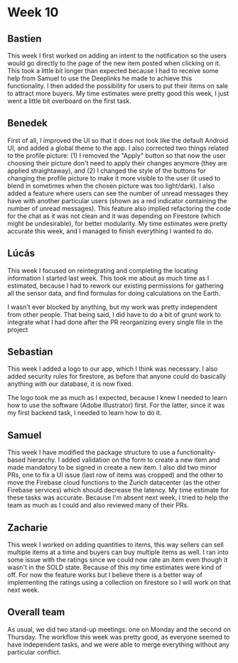 # Week 10

## Bastien
This week I first worked on adding an intent to the notification so the users would go directly to the page of the new item posted when clicking on it.
This took a little bit longer than expected because I had to receive some help from Samuel to use the Deeplinks he made  to achieve this functionality.
I then added the possibility for users to put their items on sale to attract more buyers.
My time estimates were pretty good this week, I just went a little bit overboard on the first task.

## Benedek
First of all, I improved the UI so that it does not look like the default Android UI, and added a global theme to the app. I also corrected two things related to the profile picture: (1) I removed the "Apply" button so that now the user choosing their picture don't need to apply their changes anymore (they are applied straightaway), and (2) I changed the style of the buttons for changing the profile picture to make it more visible to the user (it used to blend in sometimes when the chosen picture was too light/dark). I also added a feature where users can see the number of unread messages they have with another particular users (shown as a red indicator containing the number of unread messages). This feature also implied refactoring the code for the chat as it was not clean and it was depending on Firestore (which might be undesirable), for better modularity. My time estimates were pretty accurate this week, and I managed to finish everything I wanted to do.

## Lúcás
This week I focused on reintegrating and completing the locating information
I started last week. This took me about as much time as I estimated, because
I had to rework our existing permissions for gathering all the sensor data,
and find formulas for doing calculations on the Earth.

I wasn't ever blocked by anything, but my work was pretty independent from
other people. That being said, I did have to do a bit of grunt work to integrate
what I had done after the PR reorganizing every single file in the project

## Sebastian
This week I added a logo to our app, which I think was necessary. I also added security rules for firestore, as before that anyone could do basically anything with our database, it is now fixed. 

The logo took me as much as I expected, because I knew I needed to learn how to use the software (Adobe Illustrator) first. For the latter, since it was my first backend task, I needed to learn how to do it.

## Samuel
This week I have modified the package structure to use a functionality-based hierarchy.  I added validation on the form to create a new item and made mandatory to be signed in create a new item.
I also did two minor PRs, one to fix a UI issue (last row of items was cropped) and the other to move the Firebase cloud functions to the Zurich datacenter (as the other Firebase services) which should decrease the latency.
My time estimate for these tasks was accurate.
Because I'm absent next week, I tried to help the team as much as I could and also reviewed many of their PRs.

## Zacharie
This week I worked on adding quantities to items, this way sellers can sell multiple items at a time and buyers can buy multiple items as well.
I ran into some issue with the ratings since we could now rate an item even though it wasn't in the SOLD state. 
Because of this my time estimates were kind of off. For now the feature works but I believe there is a better way of implementing the ratings using a collection on firestore so I will work on that next week.


## Overall team
As usual, we did two stand-up meetings: one on Monday and the second on Thursday.  The workflow this week was pretty good, as everyone seemed to have independent tasks, and we were able to merge everything without any particular conflict. 
